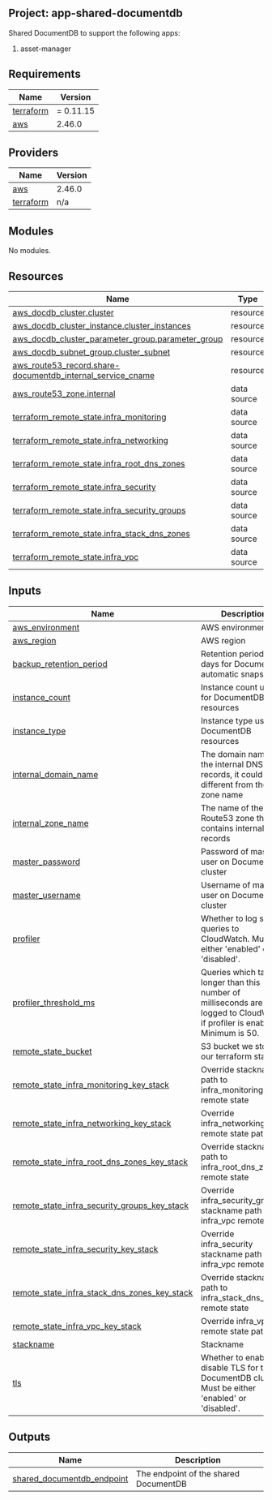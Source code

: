 ## Project: app-shared-documentdb

Shared DocumentDB to support the following apps:
  1. asset-manager

## Requirements

| Name | Version |
|------|---------|
| <a name="requirement_terraform"></a> [terraform](#requirement\_terraform) | = 0.11.15 |
| <a name="requirement_aws"></a> [aws](#requirement\_aws) | 2.46.0 |

## Providers

| Name | Version |
|------|---------|
| <a name="provider_aws"></a> [aws](#provider\_aws) | 2.46.0 |
| <a name="provider_terraform"></a> [terraform](#provider\_terraform) | n/a |

## Modules

No modules.

## Resources

| Name | Type |
|------|------|
| [aws_docdb_cluster.cluster](https://registry.terraform.io/providers/hashicorp/aws/2.46.0/docs/resources/docdb_cluster) | resource |
| [aws_docdb_cluster_instance.cluster_instances](https://registry.terraform.io/providers/hashicorp/aws/2.46.0/docs/resources/docdb_cluster_instance) | resource |
| [aws_docdb_cluster_parameter_group.parameter_group](https://registry.terraform.io/providers/hashicorp/aws/2.46.0/docs/resources/docdb_cluster_parameter_group) | resource |
| [aws_docdb_subnet_group.cluster_subnet](https://registry.terraform.io/providers/hashicorp/aws/2.46.0/docs/resources/docdb_subnet_group) | resource |
| [aws_route53_record.share-documentdb_internal_service_cname](https://registry.terraform.io/providers/hashicorp/aws/2.46.0/docs/resources/route53_record) | resource |
| [aws_route53_zone.internal](https://registry.terraform.io/providers/hashicorp/aws/2.46.0/docs/data-sources/route53_zone) | data source |
| [terraform_remote_state.infra_monitoring](https://registry.terraform.io/providers/hashicorp/terraform/latest/docs/data-sources/remote_state) | data source |
| [terraform_remote_state.infra_networking](https://registry.terraform.io/providers/hashicorp/terraform/latest/docs/data-sources/remote_state) | data source |
| [terraform_remote_state.infra_root_dns_zones](https://registry.terraform.io/providers/hashicorp/terraform/latest/docs/data-sources/remote_state) | data source |
| [terraform_remote_state.infra_security](https://registry.terraform.io/providers/hashicorp/terraform/latest/docs/data-sources/remote_state) | data source |
| [terraform_remote_state.infra_security_groups](https://registry.terraform.io/providers/hashicorp/terraform/latest/docs/data-sources/remote_state) | data source |
| [terraform_remote_state.infra_stack_dns_zones](https://registry.terraform.io/providers/hashicorp/terraform/latest/docs/data-sources/remote_state) | data source |
| [terraform_remote_state.infra_vpc](https://registry.terraform.io/providers/hashicorp/terraform/latest/docs/data-sources/remote_state) | data source |

## Inputs

| Name | Description | Type | Default | Required |
|------|-------------|------|---------|:--------:|
| <a name="input_aws_environment"></a> [aws\_environment](#input\_aws\_environment) | AWS environment | `string` | n/a | yes |
| <a name="input_aws_region"></a> [aws\_region](#input\_aws\_region) | AWS region | `string` | `"eu-west-1"` | no |
| <a name="input_backup_retention_period"></a> [backup\_retention\_period](#input\_backup\_retention\_period) | Retention period in days for DocumentDB automatic snapshots | `string` | `"1"` | no |
| <a name="input_instance_count"></a> [instance\_count](#input\_instance\_count) | Instance count used for DocumentDB resources | `string` | `"3"` | no |
| <a name="input_instance_type"></a> [instance\_type](#input\_instance\_type) | Instance type used for DocumentDB resources | `string` | `"db.r5.large"` | no |
| <a name="input_internal_domain_name"></a> [internal\_domain\_name](#input\_internal\_domain\_name) | The domain name of the internal DNS records, it could be different from the zone name | `string` | n/a | yes |
| <a name="input_internal_zone_name"></a> [internal\_zone\_name](#input\_internal\_zone\_name) | The name of the Route53 zone that contains internal records | `string` | n/a | yes |
| <a name="input_master_password"></a> [master\_password](#input\_master\_password) | Password of master user on DocumentDB cluster | `string` | n/a | yes |
| <a name="input_master_username"></a> [master\_username](#input\_master\_username) | Username of master user on DocumentDB cluster | `string` | n/a | yes |
| <a name="input_profiler"></a> [profiler](#input\_profiler) | Whether to log slow queries to CloudWatch. Must be either 'enabled' or 'disabled'. | `string` | `"enabled"` | no |
| <a name="input_profiler_threshold_ms"></a> [profiler\_threshold\_ms](#input\_profiler\_threshold\_ms) | Queries which take longer than this number of milliseconds are logged to CloudWatch if profiler is enabled. Minimum is 50. | `string` | `"300"` | no |
| <a name="input_remote_state_bucket"></a> [remote\_state\_bucket](#input\_remote\_state\_bucket) | S3 bucket we store our terraform state in | `string` | n/a | yes |
| <a name="input_remote_state_infra_monitoring_key_stack"></a> [remote\_state\_infra\_monitoring\_key\_stack](#input\_remote\_state\_infra\_monitoring\_key\_stack) | Override stackname path to infra\_monitoring remote state | `string` | `""` | no |
| <a name="input_remote_state_infra_networking_key_stack"></a> [remote\_state\_infra\_networking\_key\_stack](#input\_remote\_state\_infra\_networking\_key\_stack) | Override infra\_networking remote state path | `string` | `""` | no |
| <a name="input_remote_state_infra_root_dns_zones_key_stack"></a> [remote\_state\_infra\_root\_dns\_zones\_key\_stack](#input\_remote\_state\_infra\_root\_dns\_zones\_key\_stack) | Override stackname path to infra\_root\_dns\_zones remote state | `string` | `""` | no |
| <a name="input_remote_state_infra_security_groups_key_stack"></a> [remote\_state\_infra\_security\_groups\_key\_stack](#input\_remote\_state\_infra\_security\_groups\_key\_stack) | Override infra\_security\_groups stackname path to infra\_vpc remote state | `string` | `""` | no |
| <a name="input_remote_state_infra_security_key_stack"></a> [remote\_state\_infra\_security\_key\_stack](#input\_remote\_state\_infra\_security\_key\_stack) | Override infra\_security stackname path to infra\_vpc remote state | `string` | `""` | no |
| <a name="input_remote_state_infra_stack_dns_zones_key_stack"></a> [remote\_state\_infra\_stack\_dns\_zones\_key\_stack](#input\_remote\_state\_infra\_stack\_dns\_zones\_key\_stack) | Override stackname path to infra\_stack\_dns\_zones remote state | `string` | `""` | no |
| <a name="input_remote_state_infra_vpc_key_stack"></a> [remote\_state\_infra\_vpc\_key\_stack](#input\_remote\_state\_infra\_vpc\_key\_stack) | Override infra\_vpc remote state path | `string` | `""` | no |
| <a name="input_stackname"></a> [stackname](#input\_stackname) | Stackname | `string` | n/a | yes |
| <a name="input_tls"></a> [tls](#input\_tls) | Whether to enable or disable TLS for the DocumentDB cluster. Must be either 'enabled' or 'disabled'. | `string` | `"disabled"` | no |

## Outputs

| Name | Description |
|------|-------------|
| <a name="output_shared_documentdb_endpoint"></a> [shared\_documentdb\_endpoint](#output\_shared\_documentdb\_endpoint) | The endpoint of the shared DocumentDB |
